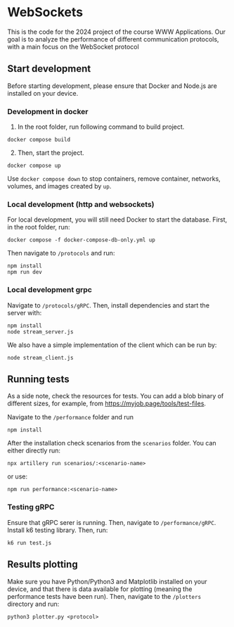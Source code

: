 # WebSockets

This is the code for the 2024 project of the course WWW Applications.
Our goal is to analyze the performance of different communication 
protocols, with a main focus on the WebSocket protocol


## Start development
Before starting development, please ensure that Docker and Node.js are installed on your device.

### Development in docker
1. In the root folder, run following command to build project.
```
docker compose build
```
2. Then, start the project.
```
docker compose up
```
Use `docker compose down`  to stop containers, remove container, networks, volumes, and images created by `up`.

### Local development (http and websockets)
For local development, you will still need Docker to start the database.
First, in the root folder, run:
```
docker compose -f docker-compose-db-only.yml up
```
Then navigate to `/protocols` and run:
```
npm install
npm run dev
```

### Local development grpc


Navigate to `/protocols/gRPC`. Then, install dependencies and start the server with:
```
npm install
node stream_server.js
```

We also have a simple implementation of the client which can be run by:
```
node stream_client.js
```


## Running tests
As a side note, check the resources for tests. You can add a blob binary of different sizes, for example, from https://myjob.page/tools/test-files.

Navigate to the `/performance` folder and run
```
npm install
```
After the installation check scenarios from the `scenarios` folder. You can either directly run:
```
npx artillery run scenarios/:<scenario-name>
```
or use:
```
npm run performance:<scenario-name>
```
### Testing gRPC

Ensure that gRPC serer is running. Then, navigate to `/performance/gRPC`.
Install k6 testing library. Then, run:
```
k6 run test.js 
```

## Results plotting
Make sure you have Python/Python3 and Matplotlib installed on your device, 
and that there is data available for plotting 
(meaning the performance tests have been run). 
Then, navigate to the `/plotters` directory and run:

```
python3 plotter.py <protocol>
```
